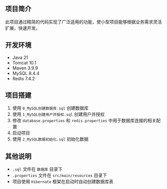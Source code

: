 ## 项目简介

此项目通过精简的代码实现了广泛适用的功能，使小型项目能够根据业务需求灵活扩展，快速开发。

## 开发环境

- Java 21
- Tomcat 10.1
- Maven 3.9.9
- MySQL 8.4.4
- Redis 7.4.2

## 项目搭建

1. 使用 `0_MySQL创建数据库.sql` 创建数据库
2. 使用 `1_MySQL创建用户并授权.sql` 创建用户并授权
3. 修改 `database.properties` 和 `redis.properties` 中用于数据库连接的相关配置
4. 启动项目
5. 使用 `2_MySQL数据初始化.sql` 初始化数据

## 其他说明

- `.sql` 文件在 `数据库` 目录下
- `.properties` 文件在 `src/main/resources` 目录下
- 项目使用 `Hibernate` 框架在启动时自动创建数据库表
